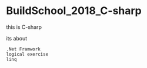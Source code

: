 # BuildSchool_2018_C-sharp

this is C-sharp  
  
its about
  
    .Net Framwork  
    logical exercise  
    linq  
